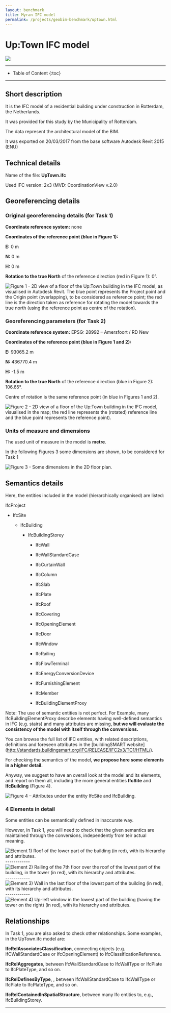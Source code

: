 ```yaml
---
layout: benchmark
title: Myran IFC model
permalink: /projects/geobim-benchmark/uptown.html
---
```


<h1>Up:Town IFC model</h1>

<div class="row">
  <div class="col-sm-12 col-xs-12"><img class="img-responsive" src="{{ "/projects/geobim-benchmark/img/UpTown-1.gif" }}" style="max-height: 500px"></div>
</div>

- - -

* Table of Content
{:toc}

- - -

## Short description

It is the IFC model of a residential building under construction in Rotterdam, the Netherlands.

It was provided for this study by the Municipality of Rotterdam.

The data represent the architectural model of the BIM.

It was exported on 20/03/2017 from the base software Autodesk Revit 2015 (ENU)

## Technical details

Name of the file: <strong>UpTown.ifc</strong>

Used IFC version: 2x3 (MVD: CoordinationView v.2.0)

## Georeferencing details

### Original georeferencing details (for Task 1)
<strong>Coordinate reference system:</strong> none

<strong>Coordinates of the reference point (blue in Figure 1):</strong>

<strong>E:</strong> 0 m

<strong>N:</strong> 0 m

<strong>H:</strong> 0 m

<strong>Rotation to the true North</strong> of the reference direction (red in Figure 1): 0°.

<div class="row">
	<img class="img-responsive" src="{{ "/projects/geobim-benchmark/img/UpTown-Fig1.gif" }}" title="Figure 1 - 2D view of a floor of the Up:Town building in the IFC model, as visualised in Autodesk Revit. The blue point represents the Project point and the Origin point (overlapping), to be considered as reference point; the red line is the direction taken as reference for rotating the model towards the true north (using the reference point as centre of the rotation)."  style="max-height: 300px">
</div>


### Georeferencing parameters (for Task 2)
<strong>Coordinate reference system:</strong> EPSG: 28992 – Amersfoort / RD New

<strong>Coordinates of the reference point (blue in Figure 1 and 2):</strong>

<strong>E:</strong> 93065.2 m

<strong>N:</strong> 436770.4 m

<strong>H:</strong> -1.5 m

<strong>Rotation to the true North</strong> of the reference direction (blue in Figure 2): 106.65°.

Centre of rotation is the same reference point (in blue in Figures 1 and 2).

<div class="row">
	<img class="img-responsive" src="{{ "/projects/geobim-benchmark/img/UpTown-Fig2.gif" }}" title="Figure 2 - 2D view of a floor of the Up:Town building in the IFC model, visualised in the map; the red line represents the (rotated) reference line and the blue point represents the reference point)."  style="max-height: 300px">
</div>


### Units of measure and dimensions
The used unit of measure in the model is <strong>metre</strong>.

In the following Figures 3 some dimensions are shown, to be considered for Task 1


<div class="row">
	<img class="img-responsive" src="{{ "/projects/geobim-benchmark/img/UpTown-Fig3.gif" }}" title="Figure 3 - Some dimensions in the 2D floor plan." >
</div>


## Semantics details

Here, the entities included in the model (hierarchically organised) are listed:

IfcProject

- IfcSite

  - IfcBuilding

    - IfcBuildingStorey

      - IfcWall

      - IfcWallStandardCase

      - IfcCurtainWall

      - IfcColumn

      - IfcSlab

      - IfcPlate

      - IfcRoof

      - IfcCovering

      - IfcOpeningElement

      - IfcDoor

      - IfcWindow

      - IfcRailing

      - IfcFlowTerminal

      - IfcEnergyConversionDevice

      - IfcFurnishingElement

      - IfcMember

      - IfcBuildingElementProxy

Note: The use of semantic entities is not perfect. For Example, many IfcBuildingElementProxy describe elements having well-defined semantics in IFC (e.g. stairs) and many attributes are missing, <strong>but we will evaluate the consistency of the model with itself through the conversions.</strong>

You can browse the full list of IFC entities, with related descriptions, definitions and foreseen attributes in the [buildingSMART website] (http://standards.buildingsmart.org/IFC/RELEASE/IFC2x3/TC1/HTML/).


For checking the semantics of the model, <strong>we propose here some elements in a higher detail.</strong>

Anyway, we suggest to have an overall look at the model and its elements, and report on them all, including the more general entities <strong>IfcSite</strong> and <strong>IfcBuilding</strong> (Figure 4).

<div class="row">
	<img class="img-responsive" src="{{ "/projects/geobim-benchmark/img/UpTown-Fig4.gif" }}" title="Figure 4 – Attributes under the entity IfcSite and IfcBuilding." >
</div>


### 4 Elements in detail

Some entities can be semantically defined in inaccurate way.

However, in Task 1, you will need to check that the given semantics are maintained through the conversions, independently from teir actual meaning.

<div class="row">
	<img class="img-responsive" src="{{ "/projects/geobim-benchmark/img/UpTown-Fig5.gif" }}" title="Element 1)	Roof of the lower part of the building  (in red), with its hierarchy and attributes." >
</div>
------------
<div class="row">
	<img class="img-responsive" src="{{ "/projects/geobim-benchmark/img/UpTown-Fig6.gif" }}" title="Element 2)	Railing of the 7th floor over the roof of the lowest part of the building, in the tower  (in red), with its hierarchy and attributes." >
</div>
------------
<div class="row">
	<img class="img-responsive" src="{{ "/projects/geobim-benchmark/img/UpTown-Fig7.gif" }}" title="Element 3)	Wall in the last floor of the lowest part of the building (in red), with its hierarchy and attributes." >
</div>
------------
<div class="row">
	<img class="img-responsive" src="{{ "/projects/geobim-benchmark/img/UpTown-Fig8.gif" }}" title="Element 4)	Up-left window in the lowest part of the building (having the tower on the right)  (in red), with its hierarchy and attributes." >
</div>


## Relationships

In Task 1, you are also asked to check other relationships.
Some examples, in the UpTown.ifc model are:

<strong>IfcRelAssociatesClassification</strong>, connecting objects (e.g. IfCWallStandardCase or IfcOpeningElement) to IfcClassificationReference.

<strong>IfcRelAggregates</strong>, between IfcWallStandardCase to IfcWallType or IfcPlate to IfcPlateType, and so on.

<strong>IfcRelDefinesByType</strong>, , between IfcWallStandardCase to IfcWallType or IfcPlate to IfcPlateType, and so on.

<strong>IfcRelContainedInSpatialStructure</strong>, between many Ifc entities to, e.g., IfcBuildingStorey.


 - - -
